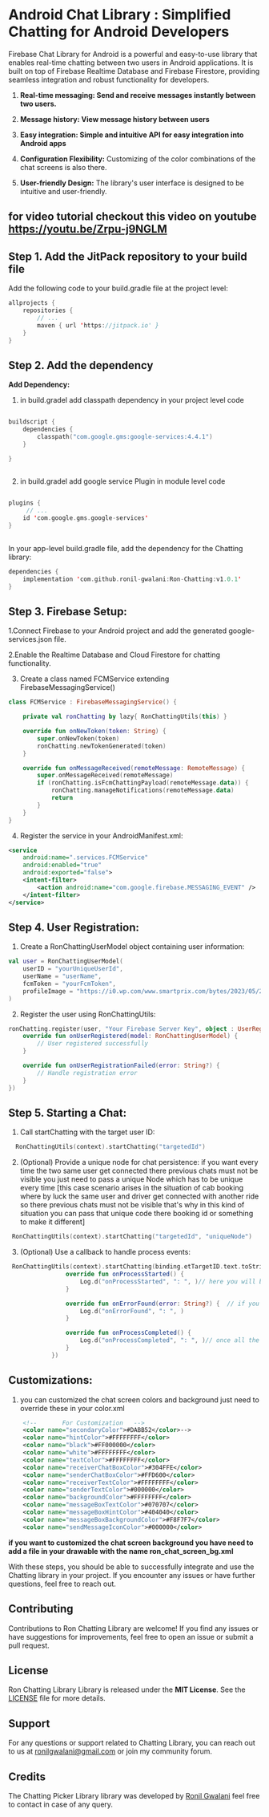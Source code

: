 

# Android Chat Library : Simplified Chatting for Android Developers

Firebase Chat Library for Android is a powerful and easy-to-use library that enables real-time chatting between two users in Android applications. It is built on top of Firebase Realtime Database and Firebase Firestore, providing seamless integration and robust functionality for developers.

1. **Real-time messaging: Send and receive messages instantly between two users.** 
2. **Message history: View message history between users**

3. **Easy integration: Simple and intuitive API for easy integration into Android apps** 

4. **Configuration Flexibility:** Customizing of the color combinations of the chat screens is also there.

5. **User-friendly Design:** The library's user interface is designed to be intuitive and user-friendly.

## for video tutorial checkout this video on youtube https://youtu.be/Zrpu-j9NGLM


## Step 1. Add the JitPack repository to your build file
Add the following code to your build.gradle file at the project level:

```kotlin
allprojects {
    repositories {
        // ...
        maven { url 'https://jitpack.io' }
    }
}
```

## Step 2. Add the dependency

  **Add Dependency:** 
 1. in build.gradel add classpath dependency in your project level code

```kotlin

buildscript {
    dependencies {
        classpath("com.google.gms:google-services:4.4.1")
    }

}
                      

````

 2. in build.gradel add google service Plugin  in module level code

```kotlin

plugins {
     // ...
    id 'com.google.gms.google-services'
}
                      
````

In your app-level build.gradle file, add the dependency for the Chatting library:
```kotlin
dependencies {
    implementation 'com.github.ronil-gwalani:Ron-Chatting:v1.0.1'
}
```

## Step 3. Firebase Setup:

 1.Connect Firebase to your Android project and add the generated google-services.json file.

 2.Enable the Realtime Database and Cloud Firestore for chatting functionality.

 3. Create a class named FCMService extending FirebaseMessagingService()

```kotlin
class FCMService : FirebaseMessagingService() {

    private val ronChatting by lazy{ RonChattingUtils(this) }

    override fun onNewToken(token: String) {
        super.onNewToken(token)
        ronChatting.newTokenGenerated(token)
    }

    override fun onMessageReceived(remoteMessage: RemoteMessage) {
        super.onMessageReceived(remoteMessage)
        if (ronChatting.isFcmChattingPayload(remoteMessage.data)) {
            ronChatting.manageNotifications(remoteMessage.data)
            return
        }
    }
}
````
4. Register the service in your AndroidManifest.xml:

```xml
<service
    android:name=".services.FCMService"
    android:enabled="true"
    android:exported="false">
    <intent-filter>
        <action android:name="com.google.firebase.MESSAGING_EVENT" />
    </intent-filter>
</service>
````

## Step 4. User Registration:
1. Create a RonChattingUserModel object containing user information:
````kotlin
val user = RonChattingUserModel(
    userID = "yourUniqueUserId",
    userName = "userName",
    fcmToken = "yourFcmToken",
    profileImage = "https://i0.wp.com/www.smartprix.com/bytes/2023/05/2-photoutils.com_.jpg?ssl=1&quality=80&w=f"//can be null
)
````
2. Register the user using RonChattingUtils:
````kotlin
ronChatting.register(user, "Your Firebase Server Key", object : UserRegisterCallbacks {
    override fun onUserRegistered(model: RonChattingUserModel) {
        // User registered successfully
    }

    override fun onUserRegistrationFailed(error: String?) {
        // Handle registration error
    }
})
````

## Step 5. Starting a Chat:
1. Call startChatting with the target user ID:
````kotlin
  RonChattingUtils(context).startChatting("targetedId")
````
2. (Optional) Provide a unique node for chat persistence:
if you want every time the two same user get connected there previous chats must not be visible you just need to pass a unique Node which has to be unique every time 
[this case scenario arises in the situation of cab booking where by luck the same user and driver get connected with another ride so there previous chats must not be visible that's why in this kind of situation you can pass that unique code there booking id or something to make it different]
````kotlin
 RonChattingUtils(context).startChatting("targetedId", "uniqueNode")
````
3. (Optional) Use a callback to handle process events:

````kotlin
 RonChattingUtils(context).startChatting(binding.etTargetID.text.toString(), callback = object:ChattingResponseCallback{
                override fun onProcessStarted() {
                    Log.d("onProcessStarted", ": ", )// here you will be notified as so as you triger the startChatting methord so here you can start the actions like showing progress bar 
                }

                override fun onErrorFound(error: String?) {  // if you found any error from database or anything this methord will be trigered
                    Log.d("onErrorFound", ": ", )
                }

                override fun onProcessCompleted() {
                    Log.d("onProcessCompleted", ": ", )// once all the things are complted and the chatting screen is about to be started then this methored will be called so that you can peform the actions like stoping the progress bar
                }
            })
````


## Customizations:
1. you can customized the chat screen colors and background just need to override these in your color.xml

````xml
    <!--       For Customization   -->
    <color name="secondaryColor">#DABB52</color>-->
    <color name="hintColor">#FFFFFFFF</color>
    <color name="black">#FF000000</color>
    <color name="white">#FFFFFFFF</color>
    <color name="textColor">#FFFFFFFF</color>
    <color name="receiverChatBoxColor">#304FFE</color>
    <color name="senderChatBoxColor">#FFD600</color>
    <color name="receiverTextColor">#FFFFFFFF</color>
    <color name="senderTextColor">#000000</color>
    <color name="backgroundColor">#FFFFFFFF</color>
    <color name="messageBoxTextColor">#070707</color>
    <color name="messageBoxHintColor">#404040</color>
    <color name="messageBoxBackgroundColor">#F8F7F7</color>
    <color name="sendMessageIconColor">#000000</color>

````

**if you want to customized the chat screen background you have need to add a file in your drawable with the name 
ron_chat_screen_bg.xml**


With these steps, you should be able to successfully integrate and use the Chatting library in your project. If you encounter any issues or have further questions, feel free to reach out.

## Contributing

Contributions to Ron Chatting Library are welcome! If you find any issues or have suggestions for improvements, feel free to open an issue or submit a pull request.

## License

 Ron Chatting Library  Library is released under the **MIT License**. See the [LICENSE](https://en.wikipedia.org/wiki/MIT_License) file for more details.

## Support

For any questions or support related to Chatting Library, you can reach out to us at ronilgwalani@gmail.com or join my community forum.

## Credits

The Chatting Picker Library library was developed by [Ronil Gwalani](https://github.com/ronil-gwalani) feel free to contact in case of any query.
